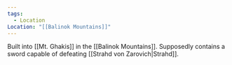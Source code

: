 ```yaml
---
tags:
  - Location
Location: "[[Balinok Mountains]]"
---
```

Built into [[Mt. Ghakis]] in the [[Balinok Mountains]]. Supposedly contains a sword capable of defeating [[Strahd von Zarovich|Strahd]].
